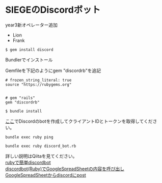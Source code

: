 # SIEGEのDiscordボット

year3新オペレーター追加
- Lion
- Frank
```
$ gem install discord
```
Bundlerでインストール

Gemfileを下記のようにgem "discordrb"を追記
```
# frozen_string_literal: true
source "https://rubygems.org"


# gem "rails"
gem "discordrb"
```
```
$ bundle install
```

[ここ](https://discordapp.com/developers/applications/me)でDiscordのbotを作成してクライアントIDとトークンを取得してください。

```
bundle exec ruby ping
```
```
bundle exec ruby discord_bot.rb
```

詳しい説明はQiitaを見てください。    
[rubyで簡単discordbot](https://qiita.com/fishkiller/items/3e036ad7ef1cb0c716e1)   
[discordbot(Ruby)でGoogleSpreadSheetの内容を呼び出し](https://qiita.com/fishkiller/items/5e89bd04df81034a91ee)   
[GoogleSpreadSheetからdiscordにpost](GoogleSpreadSheetからdiscordにpost)   
